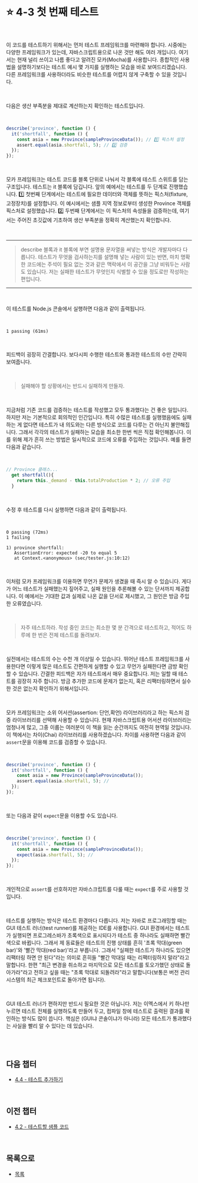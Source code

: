# :star: 4-3 첫 번째 테스트

<br>

이 코드를 테스트하기 위해서는 먼저 테스트 프레임워크를 마련해야 합니다. 시중에는 다양한 프레임워크가 있는데, 자바스크립트용으로 나온 것만 해도 여러 개입니다. 여기서는 현재 널리 쓰이고 나름 좋다고 알려진 모카(Mocha)를 사용합니다. 종합적인 사용법을 설명하기보다는 테스트 예시 몇 가지를 실행하는 모습을 바로 보여드리겠습니다. 다른 프레임워크를 사용하더라도 비슷한 테스트를 어렵지 않게 구축할 수 있을 것입니다.

<br>

다음은 생산 부족분을 제대로 계산하는지 확인하는 테스트입니다.

<br>

```js
describe('province', function () {
  it('shortfall', function () {
    const asia = new Province(sampleProvinceData()); // 1️⃣ 픽스처 설정
    assert.equal(asia.shortfall, 5); // 2️⃣ 검증
  });
});
```

<br>

모카 프레임워크는 테스트 코드를 블록 단위로 나눠서 각 블록에 테스트 스위트를 담는 구조입니다. 테스트는 it 블록에 담깁니다. 앞의 예에서는 테스트를 두 단계로 진행했습니다. 1️⃣ 첫번째 단계에서는 테스트에 필요한 데이터와 객체를 뜻하는 픽스처(fixture, 고정장치)를 설정합니다. 이 예시에서는 샘플 지역 정보로부터 생성한 Province 객체를 픽스처로 설정했습니다. 2️⃣ 두번째 단계에서는 이 픽스처의 속성들을 검증하는데, 여기서는 주어진 초깃값에 기초하여 생산 부족분을 정확히 계산했는지 확인합니다.

<br>

---

> describe 블록과 it 블록에 부연 설명용 문자열을 써넣는 방식은 개발자마다 다릅니다. 테스트가 무엇을 검사하는지를 설명해 넣는 사람이 있는 반면, 마치 명확한 코드에는 주석이 필요 없는 것과 같은 맥락에서 이 공간을 그냥 비워두는 사람도 있습니다. 저는 실패한 테스트가 무엇인지 식별할 수 있을 정도로만 작성하는 편입니다.

---

<br>

이 테스트를 Node.js 콘솔에서 실행하면 다음과 같이 출력됩니다.

<br>

```
1 passing (61ms)
```

<br>

피드백이 굉장히 간결합니다. 보다시피 수행한 테스트와 통과한 테스트의 수만 간략히 보여줍니다.

<br>

> 실패해야 할 상황에서는 반드시 실패하게 만들자.

<br>

지금처럼 기존 코드를 검증하는 테스트를 작성했고 모두 통과했다는 건 좋은 일입니다. 하지만 저는 기본적으로 회의적인 인간입니다. 특히 수많은 테스트를 실행했음에도 실패하는 게 없다면 테스트가 내 의도와는 다른 방식으로 코드를 다루는 건 아닌지 불안해집니다. 그래서 각각의 테스트가 실패하는 모습을 최소한 한번 씩은 직접 확인해봅니다. 이를 위해 제가 흔히 쓰는 방법은 일시적으로 코드에 오류를 주입하는 것입니다. 예를 들면 다음과 같습니다.

<br>

```js
// Province 클래스...
  get shortfall(){
    return this._demand - this.totalProduction * 2; // 오류 주입
  }
```

<br>

수정 후 테스트를 다시 실행하면 다음과 같이 출력됩니다.

<br>

```
0 passing (72ms)
1 failing

1) province shortfall:
   AssertionError: expected -20 to equal 5
   at Context.<anonymous> (sec/tester.js:10:12)
```

<br>

이처럼 모카 프레임워크를 이용하면 무언가 문제가 생겼을 때 즉시 알 수 있습니다. 게다가 어느 테스트가 실패했는지 짚어주고, 실패 원인을 추론해볼 수 있는 단서까지 제공합니다. 이 예에서는 기대한 값과 실제로 나온 값을 단서로 제시했고, 그 원인은 방금 주입한 오류였습니다.

<br>

> 자주 테스트하라. 작성 중인 코드는 최소한 몇 분 간격으로 테스트하고, 적어도 하루에 한 번은 전체 테스트를 돌려보자.

<br>

실전에서는 테스트의 수는 수천 개 이상일 수 있습니다. 뛰어난 테스트 프레임워크를 사용한다면 이렇게 많은 테스트도 간편하게 실행할 수 있고 무언가 실패한다면 금방 확인할 수 있습니다. 간결한 피드백은 자가 테스트에서 매우 중요합니다. 저는 일할 때 테스트를 굉장히 자주 합니다. 방금 추가한 코드에 문제가 없는지, 혹은 리팩터링하면서 실수한 것은 없는지 확인하기 위해서입니다.

<br>

모카 프레임워크는 소위 어서션(assertion: 단언,확언) 라이브러리라고 하는 픽스처 검증 라이브러리를 선택해 사용할 수 있습니다. 현재 자바스크립트용 어서션 라이브러리는 엄청나게 많고, 그중 이룹는 여러분이 이 책을 읽는 순간까지도 여전히 현역일 것입니다. 이 책에서는 차이(Chai) 라이브러리를 사용하겠습니다. 차이를 사용하면 다음과 같이 `assert`문을 이용해 코드를 검증할 수 있습니다.

<br>

```js
describe('province', function () {
  it('shortfall', function () {
    const asia = new Province(sampleProvinceData());
    assert.equal(asia.shortfall, 5); //
  });
});
```

<br>

또는 다음과 같이 `expect`문을 이용할 수도 있습니다.

<br>

```js
describe('province', function () {
  it('shortfall', function () {
    const asia = new Province(sampleProvinceData());
    expect(asia.shortfall, 5); //
  });
});
```

<br>

개인적으로 `assert`를 선호하지만 자바스크립트를 다룰 때는 `expect`를 주로 사용할 것입니다.

<br>

테스트를 실행하는 방식은 테스트 환경마다 다릅니다. 저는 자바로 프로그래밍할 때는 GUI 테스트 러너(test runner)를 제공하는 IDE를 사용합니다. GUI 환경에서는 테스트가 실행되면 프로그레스바가 초록색으로 표시되다가 테스트 중 하나라도 실패하면 빨간색으로 바뀝니다. 그래서 제 동료들은 테스트의 진행 상태를 흔히 '초록 막대(green bar)'와 '빨간 막대(red bar)'라고 부릅니다. 그래서 "실패한 테스트가 하나라도 있으면 리팩터링 하면 안 된다"라는 의미로 흔히들 "빨간 막대일 때는 리팩터링하지 말라"라고 말합니다. 한편 "최근 변경을 취소하고 마지막으로 모든 테스트를 토오가했던 상태로 돌아가라"라고 전하고 싶을 때는 "초록 막대로 되돌려라"라고 말합니다(보통은 버전 관리 시스템의 최근 체크포인트로 돌아가면 됩니다).

<br>

GUI 테스트 러너가 편하지만 반드시 필요한 것은 아닙니다. 저는 이멕스에서 키 하나만 누르면 테스트 전체를 실행하도록 만들어 두고, 컴파일 창에 테스트로 출력된 결과를 확인하는 방식도 많이 씁니다. 핵심은 (GUI냐 콘솔이냐가 아니라) 모든 테스트가 통과했다는 사실을 빨리 알 수 있다는 데 있습니다.

<br>

<br>

## 다음 챕터

- [4.4 - 테스트 추가하기](https://github.com/Esoolgnah/Summary_of_Refactoring_2nd_Edition/blob/main/Notes/04_테스트_구축하기/04_04_테스트_추가하기.md)

<br>

## 이전 챕터

- [4.2 - 테스트할 샘플 코드](https://github.com/Esoolgnah/Summary_of_Refactoring_2nd_Edition/blob/main/Notes/04_테스트_구축하기/04_02_테스트할_샘플_코드.md)

<br>

## 목록으로

- [목록](https://github.com/Esoolgnah/Summary_of_Refactoring_2nd_Edition/blob/main/Notes/04_테스트_구축하기/04_00_테스트_구축하기.md)
